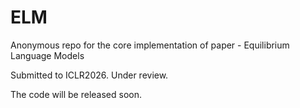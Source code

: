 # ELM
Anonymous repo for the core implementation of paper - Equilibrium Language Models

Submitted to ICLR2026. Under review.

The code will be released soon.
